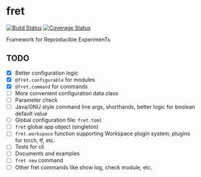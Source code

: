 # fret

[![Build Status](https://travis-ci.org/yxonic/fret.svg?branch=master)](https://travis-ci.org/yxonic/fret) [![Coverage Status](https://coveralls.io/repos/github/yxonic/fret/badge.svg?branch=master)](https://coveralls.io/github/yxonic/fret?branch=master)

Framework for Reproducible ExperimenTs

## TODO
- [x] Better configuration logic
- [x] `@fret.configurable` for modules
- [x] `@fret.command` for commands
- [ ] More convenient configuration data class
- [ ] Parameter check
- [ ] Java/GNU style command line args, shorthands, better logic for boolean default value
- [ ] Global configuration file: `fret.toml`
- [ ] `fret` global app object (singleton)
- [ ] `fret.workspace` function supporting Workspace plugin system; plugins for torch, tf, etc.
- [ ] Tests for cli
- [ ] Documents and examples
- [ ] `fret new` command
- [ ] Other fret commands like show log, check module, etc.
